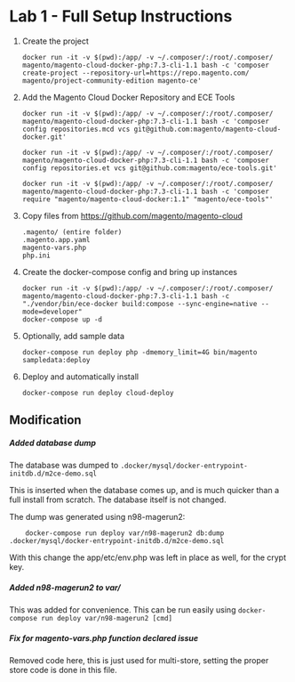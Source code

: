 # Lab 1 - Full Setup Instructions

1)  Create the project 

        docker run -it -v $(pwd):/app/ -v ~/.composer/:/root/.composer/ magento/magento-cloud-docker-php:7.3-cli-1.1 bash -c 'composer create-project --repository-url=https://repo.magento.com/ magento/project-community-edition magento-ce'

2)  Add the Magento Cloud Docker Repository and ECE Tools

        docker run -it -v $(pwd):/app/ -v ~/.composer/:/root/.composer/ magento/magento-cloud-docker-php:7.3-cli-1.1 bash -c 'composer config repositories.mcd vcs git@github.com:magento/magento-cloud-docker.git'

        docker run -it -v $(pwd):/app/ -v ~/.composer/:/root/.composer/ magento/magento-cloud-docker-php:7.3-cli-1.1 bash -c 'composer config repositories.et vcs git@github.com:magento/ece-tools.git'

        docker run -it -v $(pwd):/app/ -v ~/.composer/:/root/.composer/ magento/magento-cloud-docker-php:7.3-cli-1.1 bash -c 'composer require "magento/magento-cloud-docker:1.1" "magento/ece-tools"'

3)  Copy files from https://github.com/magento/magento-cloud

        .magento/ (entire folder)
        .magento.app.yaml
        magento-vars.php
        php.ini

4)  Create the docker-compose config and bring up instances

        docker run -it -v $(pwd):/app/ -v ~/.composer/:/root/.composer/ magento/magento-cloud-docker-php:7.3-cli-1.1 bash -c "./vendor/bin/ece-docker build:compose --sync-engine=native --mode=developer"
        docker-compose up -d

5)  Optionally, add sample data

        docker-compose run deploy php -dmemory_limit=4G bin/magento sampledata:deploy

6)  Deploy and automatically install

        docker-compose run deploy cloud-deploy

## Modification

##### Added database dump

The database was dumped to `.docker/mysql/docker-entrypoint-initdb.d/m2ce-demo.sql`

This is inserted when the database comes up, and is much quicker than a full install from scratch. The database itself is not changed.

The dump was generated using n98-magerun2:

        docker-compose run deploy var/n98-magerun2 db:dump .docker/mysql/docker-entrypoint-initdb.d/m2ce-demo.sql

With this change the app/etc/env.php was left in place as well, for the crypt key.

##### Added n98-magerun2 to var/

This was added for convenience. This can be run easily using `docker-compose run deploy var/n98-magerun2 [cmd]`

##### Fix for magento-vars.php function declared issue

Removed code here, this is just used for multi-store, setting the proper store code is done in this file.
         
